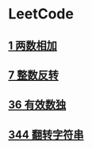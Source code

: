 # LeetCode

## [1 两数相加](./Solution_1.java)

## [7 整数反转](./Solution_7.java)

## [36 有效数独](./Solution_36.java)

## [344 翻转字符串](./Solution_344.java)